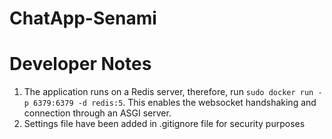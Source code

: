 # ChatApp-Senami

# Developer Notes
1. The application runs on a Redis server, therefore, run `sudo docker run -p 6379:6379 -d redis:5`. This enables the websocket handshaking and connection through an ASGI server.
2. Settings file have been added in .gitignore file for security purposes

